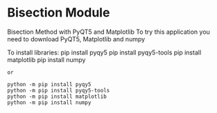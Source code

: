 # Bisection Module
 Bisection Method with PyQT5 and Matplotlib
 To try this application you need to download PyQT5, Matplotlib and numpy

 To install libraries:
    pip install pyqy5
    pip install pyqy5-tools
    pip install matplotlib
    pip install numpy

    or

    python -m pip install pyqy5
    python -m pip install pyqy5-tools
    python -m pip install matplotlib
    python -m pip install numpy


